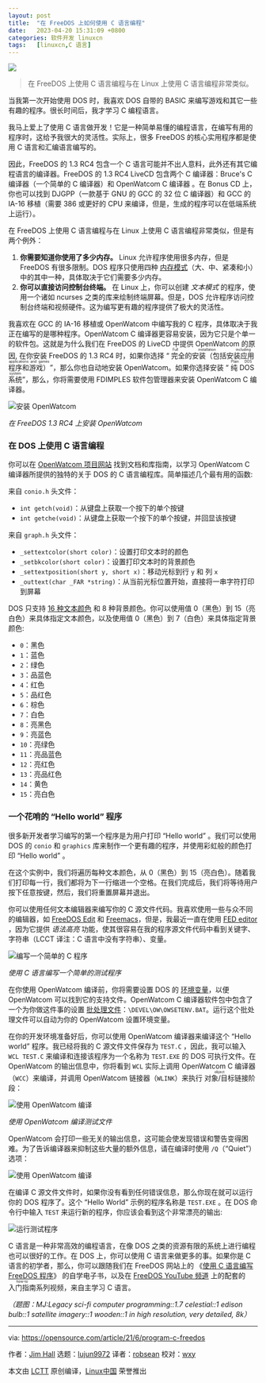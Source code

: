```yaml
---
layout: post
title:	"在 FreeDOS 上如何使用 C 语言编程"
date:	2023-04-20 15:31:09 +0800 
categories:	软件开发 linuxcn 
tags:	[linuxcn,C 语言]
---
```



![](/Asserts/Images/album/202304/20/153041cl4dqmq46p63vl6l.jpg)



> 
> 在 FreeDOS 上使用 C 语言编程与在 Linux 上使用 C 语言编程非常类似。
> 
> 
> 


当我第一次开始使用 DOS 时，我喜欢 DOS 自带的 BASIC 来编写游戏和其它一些有趣的程序。很长时间后，我才学习 C 编程语言。


我马上爱上了使用 C 语言做开发！它是一种简单易懂的编程语言，在编写有用的程序时，这给予我很大的灵活性。实际上，很多 FreeDOS 的核心实用程序都是使用 C 语言和汇编语言编写的。


因此，FreeDOS 的 1.3 RC4 包含一个 C 语言可能并不出人意料，此外还有其它编程语言的编译器。FreeDOS 的 1.3 RC4 LiveCD 包含两个 C 编译器：Bruce's C 编译器（一个简单的 C 编译器）和 OpenWatcom C 编译器 。在 Bonus CD 上，你也可以找到 DJGPP（一款基于 GNU 的 GCC 的 32 位 C 编译器）和 GCC 的 IA-16 移植（需要 386 或更好的 CPU 来编译，但是，生成的程序可以在低端系统上运行）。


在 FreeDOS 上使用 C 语言编程与在 Linux 上使用 C 语言编程非常类似，但是有两个例外：


1. **你需要知道你使用了多少内存。** Linux 允许程序使用很多内存，但是 FreeDOS 有很多限制。DOS 程序只使用四种 [内存模式](https://devblogs.microsoft.com/oldnewthing/20200728-00/?p=104012)（大、中、紧凑和小）中的其中一种，具体取决于它们需要多少内存。
2. **你可以直接访问控制台终端。** 在 Linux 上，你可以创建 *文本模式* 的程序，使用一个诸如 ncurses 之类的库来绘制终端屏幕。但是，DOS 允许程序访问控制台终端和视频硬件。这为编写更有趣的程序提供了极大的灵活性。


我喜欢在 GCC 的 IA-16 移植或 OpenWatcom 中编写我的 C 程序，具体取决于我正在编写的是哪种程序。OpenWatcom C 编译器更容易安装，因为它只是个单一的软件包。这就是为什么我们在 FreeDOS 的 LiveCD 中提供 OpenWatcom 的原因, 在你安装 FreeDOS 的 1.3 RC4 时，如果你选择 “<ruby> 完全的安装（包括安装应用程序和游戏） <rt>  Full installation including applications and games </rt></ruby>”，那么你也自动地安装 OpenWatcom。如果你选择安装 “<ruby> 纯 DOS 系统 <rt>  Plain DOS system </rt></ruby>”，那么，你将需要使用 FDIMPLES 软件包管理器来安装 OpenWatcom C 编译器。


![安装 OpenWatcom](/Asserts/Images/album/202304/20/153110kzhje7k76aoisi6i.png "Installing OpenWatcom on FreeDOS 1.3 RC4")


*在 FreeDOS 1.3 RC4 上安装 OpenWatcom*


### 在 DOS 上使用 C 语言编程


你可以在 [OpenWatcom 项目网站](http://openwatcom.org/) 找到文档和库指南，以学习 OpenWatcom C 编译器所提供的独特的关于 DOS 的 C 语言编程库。简单描述几个最有用的函数:


来自 `conio.h` 头文件：


* `int getch(void)`：从键盘上获取一个按下的单个按键
* `int getche(void)`：从键盘上获取一个按下的单个按键，并回显该按键


来自 `graph.h` 头文件：


* `_settextcolor(short color)`：设置打印文本时的颜色
* `_setbkcolor(short color)`：设置打印文本时的背景颜色
* `_settextposition(short y, short x)`：移动光标到行 `y` 和 列 `x`
* `_outtext(char _FAR *string)`：从当前光标位置开始，直接将一串字符打印到屏幕


DOS 只支持 [16 种文本颜色](https://opensource.com/article/21/6/freedos-sixteen-colors) 和 8 种背景颜色。你可以使用值 0（黑色）到 15（亮白色）来具体指定文本颜色，以及使用值 0（黑色）到 7（白色）来具体指定背景颜色:


* `0`：黑色
* `1`：蓝色
* `2`：绿色
* `3`：品蓝色
* `4`：红色
* `5`：品红色
* `6`：棕色
* `7`：白色
* `8`：亮黑色
* `9`：亮蓝色
* `10`：亮绿色
* `11`：亮品蓝色
* `12`：亮红色
* `13`：亮品红色
* `14`：黄色
* `15`：亮白色


### 一个花哨的 “Hello world” 程序


很多新开发者学习编写的第一个程序是为用户打印 “Hello world” 。我们可以使用 DOS 的 `conio` 和 `graphics` 库来制作一个更有趣的程序，并使用彩虹般的颜色打印 “Hello world” 。


在这个实例中，我们将遍历每种文本颜色，从 0（黑色）到 15（亮白色）。随着我们打印每一行，我们都将为下一行缩进一个空格。在我们完成后，我们将等待用户按下任意按键，然后，我们将重置屏幕并退出。


你可以使用任何文本编辑器来编写你的 C 源文件代码。我喜欢使用一些与众不同的编辑器，如 [FreeDOS Edit](https://opensource.com/article/21/6/freedos-text-editor) 和 [Freemacs](https://opensource.com/article/21/6/freemacs)，但是，我最近一直在使用 [FED editor](https://opensource.com/article/21/1/fed-editor) ，因为它提供 *语法高亮* 功能，使其很容易在我的程序源文件代码中看到关键字、字符串（LCCT 译注：C 语言中没有字符串）、变量。


![编写一个简单的 C 程序](/Asserts/Images/album/202304/20/153110v2m28mkiinrmmntr.png "Writing a simple test program in C")


*使用 C 语言编写一个简单的测试程序*


在你使用 OpenWatcom 编译前，你将需要设置 DOS 的 [环境变量](https://opensource.com/article/21/6/freedos-environment-variables)，以便 OpenWatcom 可以找到它的支持文件。OpenWatcom C 编译器软件包中包含了一个为你做这件事的设置 [批处理文件](https://opensource.com/article/21/6/automate-tasks-bat-files-freedos)：`\DEVEL\OW\OWSETENV.BAT`。运行这个批处理文件可以自动为你的 OpenWatcom 设置环境变量。


在你的开发环境准备好后，你可以使用 OpenWatcom 编译器来编译这个 “Hello world” 程序。我已经将我的 C 源文件文件保存为 `TEST.C` ，因此，我可以输入 `WCL TEST.C` 来编译和连接该程序为一个名称为 `TEST.EXE` 的 DOS 可执行文件。在 OpenWatcom 的输出信息中，你将看到 `WCL` 实际上调用 OpenWatcom C 编译器（`WCC`）来编译，并调用 OpenWatcom 链接器（`WLINK`）来执行 <ruby> 对象/目标 <rt>  object </rt></ruby> 链接阶段：


![使用 OpenWatcom 编译](/Asserts/Images/album/202304/20/153110fnswgbll31tmlnmg.png "Compiling the test program with OpenWatcom")


*使用 OpenWatcom 编译测试文件*


OpenWatcom 会打印一些无关的输出信息，这可能会使发现错误和警告变得困难。为了告诉编译器来抑制这些大量的额外信息，请在编译时使用 `/Q`（“Quiet”）选项：


![使用 OpenWatcom 编译](/Asserts/Images/album/202304/20/153111a60sjj5jc0cjs01c.png "Use the /Q (\"Quiet\") option to make OpenWatcom print less output")


在编译 C 源文件文件时，如果你没有看到任何错误信息，那么你现在就可以运行你的 DOS 程序了。这个 “Hello World” 示例的程序名称是 `TEST.EXE` 。在 DOS 命令行中输入 `TEST` 来运行新的程序，你应该会看到这个非常漂亮的输出:


![运行测试程序](/Asserts/Images/album/202304/20/153111c4hiwfbhbyhzyi4h.png "You can create beautiful programs in C")


C 语言是一种非常高效的编程语言，在像 DOS 之类的资源有限的系统上进行编程也可以很好的工作。在 DOS 上，你可以使用 C 语言来做更多的事。如果你是 C 语言的初学者，那么，你可以跟随我们在 FreeDOS 网站上的 《[使用 C 语言编写 FreeDOS 程序](https://www.freedos.org/books/cprogramming/)》 的自学电子书，以及在 [FreeDOS YouTube 频道](https://www.youtube.com/freedosproject) 上的配套的 <ruby> 入门指南 <rt>  how-to </rt></ruby> 系列视频，来自主学习 C 语言。


*（题图：MJ:Legacy sci-fi computer programming::1.7 celestial::1 edison bulb::1 satellite imagery::1 wooden::1 in high resolution, very detailed, 8k）*




---


via: <https://opensource.com/article/21/6/program-c-freedos>


作者：[Jim Hall](https://opensource.com/users/jim-hall) 选题：[lujun9972](https://github.com/lujun9972) 译者：[robsean](https://github.com/robsean) 校对：[wxy](https://github.com/wxy)


本文由 [LCTT](https://github.com/LCTT/TranslateProject) 原创编译，[Linux中国](https://linux.cn/) 荣誉推出

